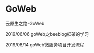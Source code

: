 # GoWeb

云原生之路-GoWeb

2019/06/06             goWeb之beeblog框架的学习

2019/08/14             goWeb微服务项目开发流程
